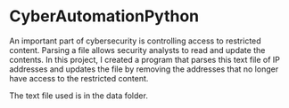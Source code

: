 # CyberAutomationPython
An important part of cybersecurity is controlling access to restricted content. Parsing a file allows security analysts to read and update the contents. In this project, 
I created a program that parses this text file of IP addresses and updates the file by removing the addresses that no longer have access to the restricted content.

The text file used is in the data folder.
